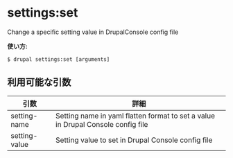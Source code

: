 # settings:set
Change a specific setting value in DrupalConsole config file

**使い方:**
```
$ drupal settings:set [arguments]
```

## 利用可能な引数
引数 | 詳細
---------|-------------
setting-name | Setting name in yaml flatten format to set a value in Drupal Console config file
setting-value | Setting value to set in Drupal Console config file
